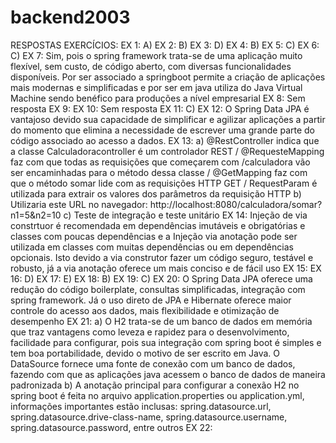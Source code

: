 # backend2003

RESPOSTAS EXERCÍCIOS:
EX 1: A)
EX 2: B)
EX 3: D)
EX 4: B)
EX 5: C)
EX 6: C)
EX 7: Sim, pois o spring framework trata-se de uma aplicação muito flexível, sem custo, de código aberto, com diversas funcionalidades disponíveis. Por ser associado a springboot permite a criação de aplicações mais modernas e simplificadas e por ser em java utiliza do Java Virtual Machine sendo benéfico para produções a nível empresarial
EX 8: Sem resposta
EX 9: 
EX 10: Sem resposta
EX 11: C)
EX 12: O Spring Data JPA é vantajoso devido sua capacidade de simplificar e agilizar aplicações a partir do momento que elimina a necessidade de escrever uma grande parte do código associado ao acesso a dados.
EX 13: a) @RestController indica que a classe Calculadoracontroller é um controlador REST / @RequesteMapping faz com que todas as requisições que começarem com /calculadora vão ser encaminhadas para o método dessa classe / @GetMapping faz com que o método somar lide com as requisições HTTP GET / RequestParam é utilizada para extrair os valores dos parâmetros da requisição HTTP
b) Utilizaria este URL no navegador: http://localhost:8080/calculadora/somar?n1=5&n2=10
c) Teste de integração e teste unitário
EX 14: Injeção de via constrtuor é recomendada em dependências imutáveis e obrigatórias e classes com poucas dependências e a Injeção via anotação pode ser utilizada em classes com muitas dependências ou em dependências opcionais. Isto devido a via construtor fazer um código seguro, testável e robusto, já a via anotação oferece um mais conciso e de fácil uso
EX 15: 
EX 16: D)
EX 17: E)
EX 18: B)
EX 19: C)
EX 20: O Spring Data JPA oferece uma redução do código boilerplate, consultas simplificadas, integração com spring framework. Já o uso direto de JPA e Hibernate oferece maior controle do acesso aos dados, mais flexibilidade e otimização de desempenho
EX 21: a) O H2 trata-se de um banco de dados em memória que traz vantagens como leveza e rapidez para o desenvolvimento, facilidade para configurar, pois sua integração com spring boot é simples e tem boa portabilidade, devido o motivo de ser escrito em Java. O DataSource fornece uma fonte de conexão com um banco de dados, fazendo com que as aplicações java acessem o banco de dados de maneira padronizada
b) A anotação principal para configurar a conexão H2 no spring boot é feita no arquivo application.properties ou application.yml, informações importantes estão inclusas: spring.datasource.url, spring.datasource.drive-class-name, spring.datasource.username, spring.datasource.password, entre outros
EX 22: 
